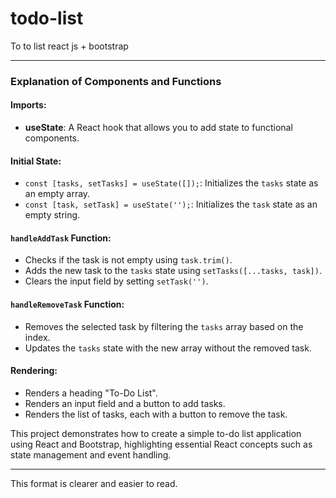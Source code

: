 # todo-list
 To to list react js + bootstrap 

---

### Explanation of Components and Functions

#### Imports:
- **useState**: A React hook that allows you to add state to functional components.

#### Initial State:
- `const [tasks, setTasks] = useState([]);`: Initializes the `tasks` state as an empty array.
- `const [task, setTask] = useState('');`: Initializes the `task` state as an empty string.

#### `handleAddTask` Function:
- Checks if the task is not empty using `task.trim()`.
- Adds the new task to the `tasks` state using `setTasks([...tasks, task])`.
- Clears the input field by setting `setTask('')`.

#### `handleRemoveTask` Function:
- Removes the selected task by filtering the `tasks` array based on the index.
- Updates the `tasks` state with the new array without the removed task.

#### Rendering:
- Renders a heading "To-Do List".
- Renders an input field and a button to add tasks.
- Renders the list of tasks, each with a button to remove the task.

This project demonstrates how to create a simple to-do list application using React and Bootstrap, highlighting essential React concepts such as state management and event handling.

---

This format is clearer and easier to read.